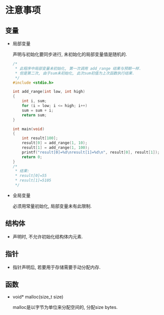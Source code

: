 # 注意事项

## 变量

* 局部变量

  声明与初始化要同步进行, 未初始化的局部变量值是随机的.
  ```c
  /*
   * 此程序中局部变量未初始化, 第一次调用 add_range 结果与预期一样.
   * 但是第二次, 由于sum未初始化, 此次sum初值为上次函数执行结果.
   */
  #include <stdio.h>

  int add_range(int low, int high)
  {
      int i, sum;
      for (i = low; i <= high; i++)
      sum = sum + i;
      return sum;
  }

  int main(void)
  {
      int result[100];
      result[0] = add_range(1, 10);
      result[1] = add_range(1, 100);
      printf("result[0]=%d\nresult[1]=%d\n", result[0], result[1]);
      return 0;
  }
  /*
   * 结果:
   * result[0]=55
   * result[1]=5105
   */
  ```

* 全局变量

  必须用常量初始化, 局部变量未有此限制.

## 结构体

* 声明时, 不允许初始化结构体内元素.

## 指针

* 指针声明后, 若要用于存储需要手动分配内存.

## 函数

* void* malloc(size_t size)

  malloc是以字节为单位来分配空间的, 分配size bytes.
